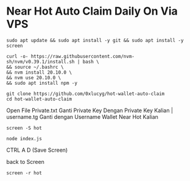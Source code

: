 # Near Hot Auto Claim Daily On Via VPS
```
sudo apt update && sudo apt install -y git && sudo apt install -y screen
```
```
curl -o- https://raw.githubusercontent.com/nvm-sh/nvm/v0.39.1/install.sh | bash \
&& source ~/.bashrc \
&& nvm install 20.10.0 \
&& nvm use 20.10.0 \
&& sudo apt install npm -y
```
```
git clone https://github.com/0xlucyg/hot-wallet-auto-claim
cd hot-wallet-auto-claim
```

Open File Private.txt Ganti Private Key Dengan Private Key Kalian | username.tg Ganti dengan Username Wallet Near Hot Kalian
```
screen -S hot

node index.js
```
CTRL A D (Save Screen)

back to Screen 
```
screen -r hot
```
